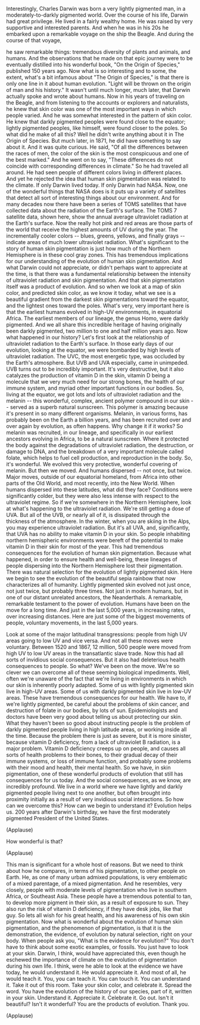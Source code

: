 
Interestingly, Charles Darwin
was born a very lightly pigmented man,
in a moderately-to-darkly pigmented world.
Over the course of his life,
Darwin had great privilege.
He lived in a fairly wealthy home.
He was raised by very supportive and interested parents.
And when he was in his 20s
he embarked upon a remarkable voyage 
on the ship the Beagle.
And during the course of that voyage,

he saw remarkable things:
tremendous diversity of plants and animals, and humans.
And the observations that he made
on that epic journey
were to be eventually distilled
into his wonderful book, &quot;On the Origin of Species,&quot;
published 150 years ago.
Now what is so interesting
and to some, the extent, what&#39;s a bit infamous
about &quot;The Origin of Species,&quot;
is that there is only one line in it
about human evolution.
&quot;Light will be thrown on the origin of man
and his history.&quot;
It wasn&#39;t until much longer,
much later,
that Darwin actually spoke
and wrote about humans.
Now in his years of
traveling on the Beagle,
and from listening to the accounts
or explorers and naturalists,
he knew that skin color
was one of the most important ways
in which people varied.
And he was somewhat interested in the pattern of skin color.
He knew that darkly pigmented peoples
were found close to the equator;
lightly pigmented peoples, like himself,
were found closer to the poles.
So what did he make of all this?
Well he didn&#39;t write anything about it in The Origin of Species.
But much later, in 1871,
he did have something to say about it.
And it was quite curious. He said,
&quot;Of all the differences between the races of men,
the color of the skin is the most conspicuous
and one of the best marked.&quot;
And he went on to say,
&quot;These differences do not coincide
with corresponding differences in climate.&quot;
So he had traveled all around.
He had seen people of different colors
living in different places.
And yet he rejected the idea
that human skin pigmentation
was related to the climate.
If only Darwin lived today.
If only Darwin had NASA.
Now, one of the wonderful things that NASA does
is it puts up a variety of satellites
that detect all sort of interesting things about our environment.
And for many decades now
there have been a series of TOMS satellites
that have collected data about the radiation of the Earth&#39;s surface.
The TOMS 7 satellite data, shown here,
show the annual average
ultraviolet radiation at the Earth&#39;s surface.
Now the really hot pink and red areas
are those parts of the world that receive the highest amounts
of UV during the year.
The incrementally cooler colors --
blues, greens, yellows, and finally grays --
indicate areas of much lower ultraviolet radiation.
What&#39;s significant to the story of human skin pigmentation
is just how much of the Northern Hemisphere
is in these cool gray zones.
This has tremendous implications for our understanding
of the evolution of human skin pigmentation.
And what Darwin could not appreciate,
or didn&#39;t perhaps want to appreciate at the time,
is that there was a fundamental relationship
between the intensity of ultraviolet radiation
and skin pigmentation.
And that skin pigmentation itself
was a product of evolution.
And so when we look at a map of skin color,
and predicted skin color, as we know it today,
what we see is a beautiful gradient
from the darkest skin pigmentations toward the equator,
and the lightest ones toward the poles.
What&#39;s very, very important here
is that the earliest humans
evolved in high-UV environments,
in equatorial Africa.
The earliest members of our lineage,
the genus Homo, were darkly pigmented.
And we all share this incredible heritage
of having originally been
darkly pigmented,
two million to one and half million years ago.
Now what happened in our history?
Let&#39;s first look at the relationship
of ultraviolet radiation to the Earth&#39;s surface.
In those early days of our evolution,
looking at the equator,
we were bombarded by high levels of ultraviolet radiation.
The UVC, the most energetic type,
was occluded by the Earth&#39;s atmosphere.
But UVB and UVA
especially, came in unimpeded.
UVB turns out to be incredibly important.
It&#39;s very destructive,
but it also catalyzes the production of vitamin D in the skin,
vitamin D being a molecule that we very much need
for our strong bones, the health of our immune system,
and myriad other important functions in our bodies.
So, living at the equator, we got
lots and lots of ultraviolet radiation
and the melanin --
this wonderful, complex, ancient polymer
compound in our skin --
served as a superb natural sunscreen.
This polymer is amazing
because it&#39;s present in so many different organisms.
Melanin, in various forms, has probably been on the Earth
a billion years,
and has been recruited over and over again
by evolution, as often happens.
Why change it if it works?
So melanin was recruited, in our lineage,
and specifically in our earliest ancestors
evolving in Africa,
to be a natural sunscreen.
Where it protected the body
against the degradations of ultraviolet radiation,
the destruction, or damage to DNA,
and the breakdown of a very important molecule called folate,
which helps to fuel cell production,
and reproduction in the body.
So, it&#39;s wonderful. We evolved this very protective,
wonderful covering of melanin.
But then we moved.
And humans dispersed -- not once, but twice.
Major moves, outside of our equatorial homeland,
from Africa into other parts of the Old World,
and most recently, into the New World.
When humans dispersed into these latitudes,
what did they face?
Conditions were significantly colder,
but they were also less intense
with respect to the ultraviolet regime.
So if we&#39;re somewhere in the Northern Hemisphere,
look at what&#39;s happening to the ultraviolet radiation.
We&#39;re still getting a dose of UVA.
But all of the UVB,
or nearly all of it,
is dissipated through the thickness of the atmosphere.
In the winter, when you are skiing in the Alps,
you may experience ultraviolet radiation.
But it&#39;s all UVA,
and, significantly, that UVA
has no ability to make vitamin D in your skin.
So people inhabiting northern hemispheric environments
were bereft of the potential
to make vitamin D in their skin for most of the year.
This had tremendous consequences
for the evolution of human skin pigmentation.
Because what happened, in order to ensure health and well-being,
these lineages of people
dispersing into the Northern Hemisphere
lost their pigmentation.
There was natural selection
for the evolution of lightly pigmented skin.
Here we begin to see the evolution
of the beautiful sepia rainbow
that now characterizes all of humanity.
Lightly pigmented skin evolved not just once,
not just twice, but probably three times.
Not just in modern humans,
but in one of our distant unrelated ancestors,
the Neanderthals.
A remarkable, remarkable testament
to the power of evolution.
Humans have been on the move for a long time.
And just in the last 5,000 years,
in increasing rates, over increasing distances.
Here are just some of the biggest movements of people,
voluntary movements, in the last 5,000 years.

Look at some of the major latitudinal transgressions:
people from high UV areas
going to low UV and vice versa.
And not all these moves were voluntary.
Between 1520 and 1867,
12 million, 500 people
were moved from high UV
to low UV areas
in the transatlantic slave trade.
Now this had all sorts of invidious social consequences.
But it also had deleterious
health consequences to people.
So what? We&#39;ve been on the move.
We&#39;re so clever we can overcome all of these
seeming biological impediments.
Well, often we&#39;re unaware
of the fact that we&#39;re living
in environments in which our skin
is inherently poorly adapted.
Some of us with lightly pigmented skin
live in high-UV areas.
Some of us with darkly pigmented skin
live in low-UV areas.
These have tremendous consequences for our health.
We have to, if we&#39;re lightly pigmented,
be careful about the problems of skin cancer,
and destruction of folate in our bodies,
by lots of sun.
Epidemiologists and doctors
have been very good about telling us
about protecting our skin.
What they haven&#39;t been so good about instructing people
is the problem of darkly pigmented people
living in high latitude areas,
or working inside all the time.
Because the problem there is just as severe,
but it is more sinister,
because vitamin D deficiency,
from a lack of ultraviolet B radiation,
is a major problem.
Vitamin D deficiency creeps up on people,
and causes all sorts of health problems to their bones,
to their gradual decay of their immune systems,
or loss of immune function,
and probably some problems
with their mood and health,
their mental health.
So we have, in skin pigmentation,
one of these wonderful products of evolution
that still has consequences for us today.
And the social consequences,
as we know, are incredibly profound.
We live in a world where we
have lightly and darkly pigmented people
living next to one another,
but often brought into proximity initially
as a result of very invidious social interactions.
So how can we overcome this?
How can we begin to understand it?
Evolution helps us.
200 years after Darwin&#39;s birthday,
we have the first moderately pigmented President of the United States.

(Applause)

How wonderful is that?

(Applause)

This man is significant for a whole host of reasons.
But we need to think about how he compares,
in terms of his pigmentation, to other people on Earth.
He, as one of many urban admixed populations,
is very emblematic
of a mixed parentage, of a mixed pigmentation.
And he resembles, very closely,
people with moderate levels of pigmentation
who live in southern Africa, or Southeast Asia.
These people have a tremendous potential
to tan, to develop more pigment in their skin,
as a result of exposure to sun.
They also run the risk of vitamin D deficiency,
if they have desk jobs, like that guy.
So lets all wish for his great health,
and his awareness of his own skin pigmentation.
Now what is wonderful
about the evolution of human skin pigmentation,
and the phenomenon of pigmentation,
is that it is the demonstration,
the evidence, of evolution
by natural selection,
right on your body.
When people ask you, &quot;What is the evidence for evolution?&quot;
You don&#39;t have to think about some exotic examples, or fossils.
You just have to look at your skin.
Darwin, I think, would have appreciated this,
even though he eschewed the importance
of climate on the evolution of pigmentation during his own life.
I think, were he able to look
at the evidence we have today, he would understand it.
He would appreciate it.
And most of all, he would teach it.
You, you can teach it.
You can touch it.
You can understand it.
Take it out of this room.
Take your skin color,
and celebrate it.
Spread the word.
You have the evolution
of the history of our species,
part of it, written in your skin.
Understand it. Appreciate it. Celebrate it.
Go out. Isn&#39;t it beautiful? Isn&#39;t it wonderful?
You are the products of evolution.
Thank you.

(Applause)

